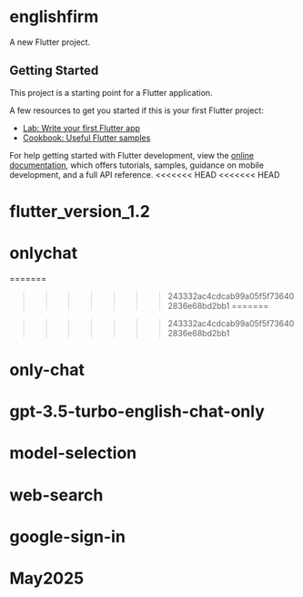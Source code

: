 # englishfirm

A new Flutter project.

## Getting Started

This project is a starting point for a Flutter application.

A few resources to get you started if this is your first Flutter project:

- [Lab: Write your first Flutter app](https://docs.flutter.dev/get-started/codelab)
- [Cookbook: Useful Flutter samples](https://docs.flutter.dev/cookbook)

For help getting started with Flutter development, view the
[online documentation](https://docs.flutter.dev/), which offers tutorials,
samples, guidance on mobile development, and a full API reference.
<<<<<<< HEAD
<<<<<<< HEAD
# flutter_version_1.2
# onlychat
=======

>>>>>>> 243332ac4cdcab99a05f5f736402836e68bd2bb1
=======

>>>>>>> 243332ac4cdcab99a05f5f736402836e68bd2bb1
# only-chat
# gpt-3.5-turbo-english-chat-only
# model-selection
# web-search
# google-sign-in
# May2025

